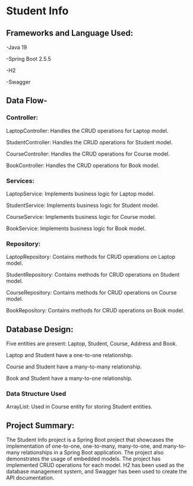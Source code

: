 # Student Info

## Frameworks and Language Used:

-Java 19

-Spring Boot 2.5.5

-H2

-Swagger


## Data Flow-

### Controller:

LaptopController: Handles the CRUD operations for Laptop model.

StudentController: Handles the CRUD operations for Student model.

CourseController: Handles the CRUD operations for Course model.

BookController: Handles the CRUD operations for Book model.

### Services:

LaptopService: Implements business logic for Laptop model.

StudentService: Implements business logic for Student model.

CourseService: Implements business logic for Course model.

BookService: Implements business logic for Book model.

### Repository:

LaptopRepository: Contains methods for CRUD operations on Laptop model.

StudentRepository: Contains methods for CRUD operations on Student model.

CourseRepository: Contains methods for CRUD operations on Course model.

BookRepository: Contains methods for CRUD operations on Book model.

## Database Design:

Five entities are present: Laptop, Student, Course, Address and Book.

Laptop and Student have a one-to-one relationship.

Course and Student have a many-to-many relationship.

Book and Student have a many-to-one relationship.

### Data Structure Used

ArrayList: Used in Course entity for storing Student entities.

## Project Summary:

The Student Info project is a Spring Boot project that showcases the implementation of one-to-one, one-to-many, many-to-one, and many-to-many relationships in a Spring Boot application. The project also demonstrates the usage of embedded models. The project has implemented CRUD operations for each model. H2 has been used as the database management system, and Swagger has been used to create the API documentation.
